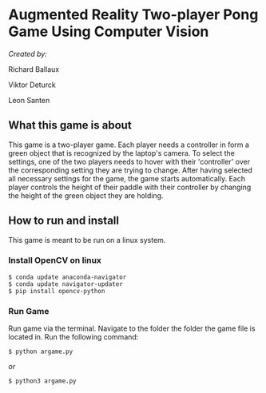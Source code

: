 # Augmented Reality Two-player Pong Game Using Computer Vision
_Created by:_

Richard Ballaux

Viktor Deturck

Leon Santen

## What this game is about
This game is a two-player game. Each player needs a controller in form a green object that is recognized by the laptop's camera.
To select the settings, one of the two players needs to hover with their 'controller' over the corresponding setting they are trying to change. After having selected all necessary settings for the game, the game starts automatically.
Each player controls the height of their paddle with their controller by changing the height of the green object they are holding.

## How to run and install
This game is meant to be run on a linux system.

### Install OpenCV  on linux
```
$ conda update anaconda-navigator
$ conda update navigator-updater
$ pip install opencv-python
```
### Run Game
Run game via the terminal. Navigate to the folder the folder the game file is located in.
Run the following command:
```
$ python argame.py
```
_or_
```
$ python3 argame.py
```
